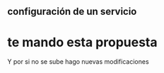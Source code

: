 ## configuración de un servicio
# te mando esta propuesta 

Y por si no se sube hago nuevas modificaciones